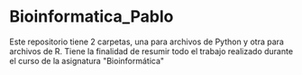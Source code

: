 # Bioinformatica_Pablo
Este repositorio tiene 2 carpetas, una para archivos de Python y otra para archivos de R. Tiene la finalidad de resumir todo el trabajo realizado durante el curso de la asignatura "Bioinformática"
